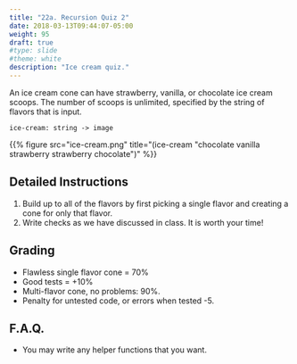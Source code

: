 ```yaml
---
title: "22a. Recursion Quiz 2"
date: 2018-03-13T09:44:07-05:00
weight: 95
draft: true
#type: slide
#theme: white
description: "Ice cream quiz."
---
```


An ice cream cone can have strawberry, vanilla, or chocolate ice cream scoops.
The number of scoops is unlimited, specified by the string of flavors that is input.

    ice-cream: string -> image

{{% figure src="ice-cream.png"
title="(ice-cream \"chocolate vanilla strawberry strawberry chocolate\")"
%}}

## Detailed Instructions

1. Build up to all of the flavors by first picking a single flavor and
   creating a cone for only that flavor. 
2. Write checks as we have discussed in class. It is worth your time!

## Grading

* Flawless single flavor cone = 70%
* Good tests = +10%
* Multi-flavor cone, no problems: 90%.
* Penalty for untested code, or errors when tested -5.

## F.A.Q.

* You may write any helper functions that you want.
